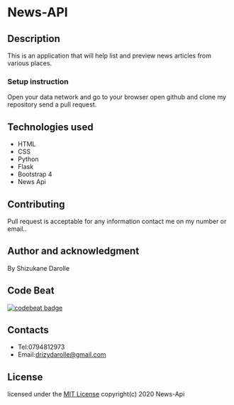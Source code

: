 # News-API
## Description
This is an application that will help list and preview news articles from various places.
### Setup instruction
Open your data network and go to your browser open github and clone my repository send a pull request. 
 ## Technologies used
* HTML
* CSS
* Python
* Flask
* Bootstrap 4
* News Api
## Contributing
Pull request is acceptable for any information contact me on my number or email..
## Author and acknowledgment
By Shizukane Darolle
## Code Beat
[![codebeat badge](https://codebeat.co/badges/c7e25312-1388-41b9-aeb2-009d873c4756)](https://codebeat.co/projects/github-com-shizukane-news-api-master)
## Contacts
* Tel:0794812973
* Email:drizydarolle@gmail.com
## License
licensed under the [MIT License](license)
 copyright(c) 2020 News-Api

